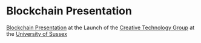 # Blockchain Presentation

[Blockchain Presentation](./blockchain.md) at the Launch of the [Creative Technology Group](http://www.sussex.ac.uk/creativetechnology/) at the [University of Sussex](http://www.sussex.ac.uk/)
